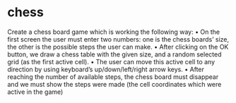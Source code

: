 # chess

Create a chess board game which is working the following way:
• On the first screen the user must enter two numbers: one is the chess boards’ size, the other is the
possible steps the user can make.
• After clicking on the OK button, we draw a chess table with the given size, and a random selected
grid (as the first active cell).
• The user can move this active cell to any direction by using keyboard’s up/down/left/right arrow
keys.
• After reaching the number of available steps, the chess board must disappear and we must show
the steps were made (the cell coordinates which were active in the game)